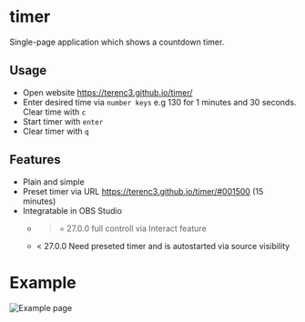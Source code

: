 # timer
Single-page application which shows a countdown timer.

## Usage
+ Open website https://terenc3.github.io/timer/
+ Enter desired time via `number keys` e.g 130 for 1 minutes and 30 seconds. Clear time with `c`
+ Start timer with `enter`
+ Clear timer with `q`

## Features
+ Plain and simple
+ Preset timer via URL https://terenc3.github.io/timer/#001500 (15 minutes)
+ Integratable in OBS Studio
	+ >= 27.0.0 full controll via Interact feature
	+ < 27.0.0 Need preseted timer and is autostarted via source visibility

# Example
![Example page](https://github.com/terenc3/timer/raw/master/example.png?raw=true)